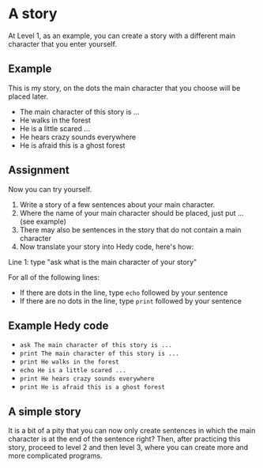 # A story

At Level 1, as an example, you can create a story with a different main character that you enter yourself.

## Example
This is my story, on the dots the main character that you choose will be placed later.

* The main character of this story is ...
* He walks in the forest
* He is a little scared ...
* He hears crazy sounds everywhere
* He is afraid this is a ghost forest

## Assignment

Now you can try yourself.

1. Write a story of a few sentences about your main character.
2. Where the name of your main character should be placed, just put ... (see example)
3. There may also be sentences in the story that do not contain a main character
4. Now translate your story into Hedy code, here's how:

Line 1: type "ask what is the main character of your story"

For all of the following lines:

* If there are dots in the line, type `echo` followed by your sentence
* If there are no dots in the line, type `print` followed by your sentence

## Example Hedy code

* `ask The main character of this story is ...`
* `print The main character of this story is ...`
* `print He walks in the forest`
* `echo He is a little scared ...`
* `print He hears crazy sounds everywhere`
* `print He is afraid this is a ghost forest`


## A simple story
It is a bit of a pity that you can now only create sentences in which the main character is at the end of the sentence right?
Then, after practicing this story, proceed to level 2 and then level 3, where you can create more and more complicated programs.
